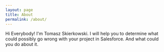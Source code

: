```yaml
---
layout: page
title: About
permalink: /about/
---
```


Hi Everybody! I'm Tomasz Skierkowski. I will help you to determine what could possibly go wrong with your project in Salesforce. And what could you do about it. 
